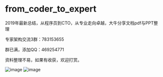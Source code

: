 # from_coder_to_expert
2019年最新总结，从程序员到CTO，从专业走向卓越，大牛分享文档pdf与PPT整理

专家架构交流3群：783153655

群已满，添加QQ：469254771

资料整理不易，如果有收获，欢迎打赏。

![image](https://github.com/0voice/from_coder_to_expert/blob/master/alipay.png)
![image](https://github.com/0voice/from_coder_to_expert/blob/master/weixinpay.png)
